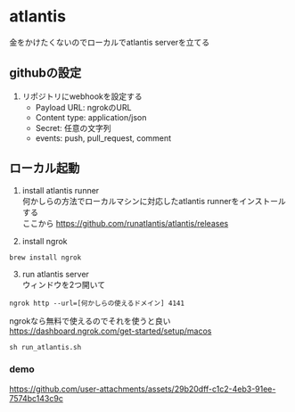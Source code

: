 # atlantis
金をかけたくないのでローカルでatlantis serverを立てる

## githubの設定
1. リポジトリにwebhookを設定する<br>
   - Payload URL: ngrokのURL
   - Content type: application/json
   - Secret: 任意の文字列
   - events: push, pull_request, comment

## ローカル起動
1. install atlantis runner<br>
何かしらの方法でローカルマシンに対応したatlantis runnerをインストールする<br>
ここから
   https://github.com/runatlantis/atlantis/releases

2. install ngrok<br>
```
brew install ngrok
```

3. run atlantis server<br>
ウィンドウを2つ開いて
```
ngrok http --url=[何かしらの使えるドメイン] 4141
```
ngrokなら無料で使えるのでそれを使うと良い<br>
https://dashboard.ngrok.com/get-started/setup/macos

```
sh run_atlantis.sh
```


### demo
https://github.com/user-attachments/assets/29b20dff-c1c2-4eb3-91ee-7574bc143c9c

